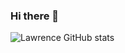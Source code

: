 ### Hi there 👋

![Lawrence GitHub stats](https://github-readme-stats.vercel.app/api?username=lawrencembise&show_icons=true&theme=radical)
